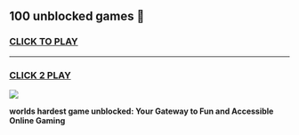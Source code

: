 
## 100 unblocked games 👋
<h3>
<a href="https://premium.freeplayer.one?title=100_unblocked_games&ref=13F">CLICK TO PLAY</a></h3>
<hr>

<h3>
<a href="https://premium.freeplayer.one?title=100_unblocked_games&ref=13F">CLICK 2 PLAY</a>
  
</h3>

<a href="https://premium.freeplayer.one?title=100_unblocked_games&ref=12F/"><img src="https://clearcache.store/games.png"></a>


**worlds hardest game unblocked: Your Gateway to Fun and Accessible Online Gaming**
